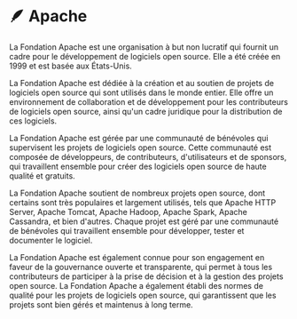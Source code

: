 # 🪶 Apache

La Fondation Apache est une organisation à but non lucratif qui fournit un cadre pour le développement de logiciels open source. Elle a été créée en 1999 et est basée aux États-Unis.

La Fondation Apache est dédiée à la création et au soutien de projets de logiciels open source qui sont utilisés dans le monde entier. Elle offre un environnement de collaboration et de développement pour les contributeurs de logiciels open source, ainsi qu'un cadre juridique pour la distribution de ces logiciels.

La Fondation Apache est gérée par une communauté de bénévoles qui supervisent les projets de logiciels open source. Cette communauté est composée de développeurs, de contributeurs, d'utilisateurs et de sponsors, qui travaillent ensemble pour créer des logiciels open source de haute qualité et gratuits.

La Fondation Apache soutient de nombreux projets open source, dont certains sont très populaires et largement utilisés, tels que Apache HTTP Server, Apache Tomcat, Apache Hadoop, Apache Spark, Apache Cassandra, et bien d'autres. Chaque projet est géré par une communauté de bénévoles qui travaillent ensemble pour développer, tester et documenter le logiciel.

La Fondation Apache est également connue pour son engagement en faveur de la gouvernance ouverte et transparente, qui permet à tous les contributeurs de participer à la prise de décision et à la gestion des projets open source. La Fondation Apache a également établi des normes de qualité pour les projets de logiciels open source, qui garantissent que les projets sont bien gérés et maintenus à long terme.
